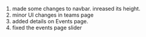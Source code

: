 1. made some changes to navbar. inreased its height.
2. minor UI changes in teams page
3. added details on Events page.
4. fixed the events page slider